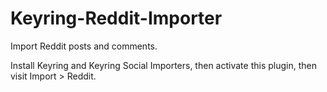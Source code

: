 Keyring-Reddit-Importer
=======================

Import Reddit posts and comments.

Install Keyring and Keyring Social Importers, then activate this plugin, then visit Import > Reddit.
